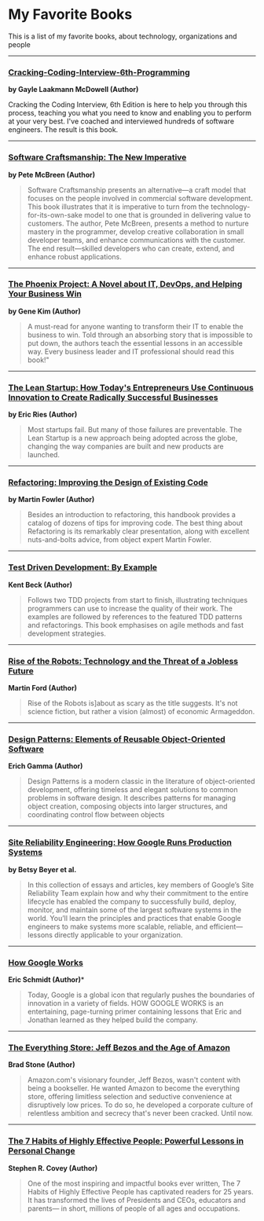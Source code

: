 # My Favorite Books
This is a list of my favorite books, about technology, organizations and people 

---

### [Cracking-Coding-Interview-6th-Programming](http://a.co/5AZYvu0)
**by Gayle Laakmann McDowell  (Author)**
> 
Cracking the Coding Interview, 6th Edition is here to help you through this process, teaching you what you need to know and enabling you to perform at your very best. I've coached and interviewed hundreds of software engineers. The result is this book.

---
 
### [Software Craftsmanship: The New Imperative](http://a.co/beDvSYh)
**by Pete McBreen  (Author)**
> Software Craftsmanship presents an alternative—a craft model that focuses on the people involved in commercial software development. This book illustrates that it is imperative to turn from the technology-for-its-own-sake model to one that is grounded in delivering value to customers. The author, Pete McBreen, presents a method to nurture mastery in the programmer, develop creative collaboration in small developer teams, and enhance communications with the customer. The end result—skilled developers who can create, extend, and enhance robust applications.

---

###  [The Phoenix Project: A Novel about IT, DevOps, and Helping Your Business Win]( http://a.co/frYv9NW)
**by Gene Kim (Author)**
> A must-read for anyone wanting to transform their IT to enable the business to win. Told through an absorbing story that is impossible to put down, the authors teach the essential lessons in an accessible way. Every business leader and IT professional should read this book!" 

---
 
### [The Lean Startup: How Today's Entrepreneurs Use Continuous Innovation to Create Radically Successful Businesses](http://a.co/eillB2U)
**by Eric Ries (Author)**
> Most startups fail. But many of those failures are preventable.  The Lean Startup is a new approach being adopted across the globe, changing the way companies are built and new products are launched. 

---
 
### [Refactoring: Improving the Design of Existing Code](http://a.co/anlvLsk) 
**by Martin Fowler (Author)**
> Besides an introduction to refactoring, this handbook provides a catalog of dozens of tips for improving code. The best thing about Refactoring is its remarkably clear presentation, along with excellent nuts-and-bolts advice, from object expert Martin Fowler. 

---
 
### [Test Driven Development: By Example](http://a.co/epG40jy)
**Kent Beck (Author)**
> Follows two TDD projects from start to finish, illustrating techniques programmers can use to increase the quality of their work. The examples are followed by references to the featured TDD patterns and refactorings. This book emphasises on agile methods and fast development strategies.

---
 
### [Rise of the Robots: Technology and the Threat of a Jobless Future](http://a.co/7chlgsC) 
**Martin Ford (Author)**
> Rise of the Robots is]about as scary as the title suggests. It's not science fiction, but rather a vision (almost) of economic Armageddon.

---

### [Design Patterns: Elements of Reusable Object-Oriented Software](http://a.co/8I8eYdh) 
**Erich Gamma (Author)**
> Design Patterns is a modern classic in the literature of object-oriented development, offering timeless and elegant solutions to common problems in software design. It describes patterns for managing object creation, composing objects into larger structures, and coordinating control flow between objects

---

### [Site Reliability Engineering: How Google Runs Production Systems](http://a.co/f3ESK0d)
**by Betsy Beyer et al.**
> In this collection of essays and articles, key members of Google’s Site Reliability Team explain how and why their commitment to the entire lifecycle has enabled the company to successfully build, deploy, monitor, and maintain some of the largest software systems in the world. You’ll learn the principles and practices that enable Google engineers to make systems more scalable, reliable, and efficient—lessons directly applicable to your organization.

---

### [How Google Works](http://a.co/eotXrpQ)
**Eric Schmidt (Author)***
> Today, Google is a global icon that regularly pushes the boundaries of innovation in a variety of fields. HOW GOOGLE WORKS is an entertaining, page-turning primer containing lessons that Eric and Jonathan learned as they helped build the company.

---

### [The Everything Store: Jeff Bezos and the Age of Amazon](http://a.co/3XMPJFj)
**Brad Stone (Author)**
> Amazon.com's visionary founder, Jeff Bezos, wasn't content with being a bookseller. He wanted Amazon to become the everything store, offering limitless selection and seductive convenience at disruptively low prices. To do so, he developed a corporate culture of relentless ambition and secrecy that's never been cracked. Until now.

---
 
### [The 7 Habits of Highly Effective People: Powerful Lessons in Personal Change](http://a.co/ee0ctKO) 
**Stephen R. Covey (Author)**
> One of the most inspiring and impactful books ever written, The 7 Habits of Highly Effective People has captivated readers for 25 years. It has transformed the lives of Presidents and CEOs, educators and parents— in short, millions of people of all ages and occupations.
 
 
